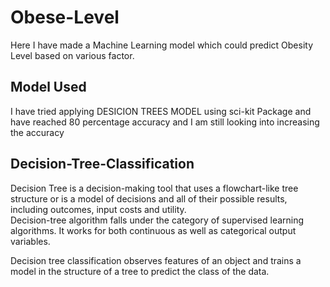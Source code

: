 # Obese-Level
Here I have made a Machine Learning model which could predict Obesity Level based on various factor.

## Model Used
I have tried applying DESICION TREES MODEL using sci-kit Package and have reached 80 percentage accuracy and I am still looking into increasing the accuracy

## Decision-Tree-Classification
Decision Tree is a decision-making tool that uses a flowchart-like tree structure or is a model of decisions and all of their possible results, including outcomes, input costs and utility.  
Decision-tree algorithm falls under the category of supervised learning algorithms. It works for both continuous as well as categorical output variables. 

Decision tree classification observes features of an object and trains a model in the structure of a tree to predict the class of the data.
